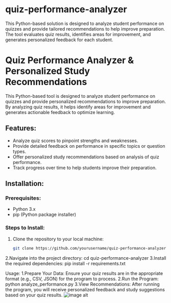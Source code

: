 # quiz-performance-analyzer
This Python-based solution is designed to analyze student performance on quizzes and provide tailored recommendations to help improve preparation. The tool evaluates quiz results, identifies areas for improvement, and generates personalized feedback for each student.

# Quiz Performance Analyzer & Personalized Study Recommendations

This Python-based tool is designed to analyze student performance on quizzes and provide personalized recommendations to improve preparation. By analyzing quiz results, it helps identify areas for improvement and generates actionable feedback to optimize learning.

## Features:
- Analyze quiz scores to pinpoint strengths and weaknesses.
- Provide detailed feedback on performance in specific topics or question types.
- Offer personalized study recommendations based on analysis of quiz performance.
- Track progress over time to help students improve their preparation.

## Installation:

### Prerequisites:
- Python 3.x
- pip (Python package installer)

### Steps to Install:

1. Clone the repository to your local machine:
   ```bash
   git clone https://github.com/yourusername/quiz-performance-analyzer.git
2.Navigate into the project directory:
                     cd quiz-performance-analyzer
3.Install the required dependencies:
                     pip install -r requirements.txt

Usage:
1.Prepare Your Data: Ensure your quiz results are in the appropriate format (e.g., CSV, JSON) for the program to process.
2.Run the Program:
             python analyze_performance.py
3.View Recommendations:
             After running the program, you will receive personalized feedback and study suggestions based on your quiz results.
![ image alt ](https://github.com/MrugakshiPatil/quiz-performance-analyzer/blob/aeeea3d769ae636f7bdd87779cf51c778aea0d3f/excecuted%20code%20(1).png)

